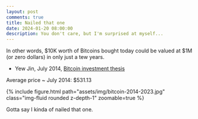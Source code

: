 ```yaml
---
layout: post
comments: true
title: Nailed that one
date: 2024-01-20 08:00:00
description: You don't care, but I'm surprised at myself...
---
```

In other words, $10K worth of Bitcoins bought today could be valued at $1M (or zero dollars) in only just a tew years.
- Yew Jin, July 2014, [Bitcoin investment thesis](https://docs.google.com/document/d/1-3R10vhbe5GgBeREda3nAXtlT5YpwEviBao340H3tgM/edit?usp=sharing)

Average price ~ July 2014: $531.13

{% include figure.html path="assets/img/bitcoin-2014-2023.jpg" class="img-fluid rounded z-depth-1" zoomable=true %}

Gotta say I kinda of nailed that one.
